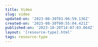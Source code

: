 ```yaml
---
title: Video
slug: video
updated-on: '2023-08-30T01:06:59.136Z'
created-on: '2023-08-30T00:55:04.421Z'
published-on: '2023-10-20T14:07:03.064Z'
layout: '[resource-type].html'
tags: resource-type
---
```




